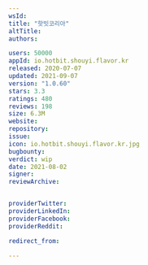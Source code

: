 ```yaml
---
wsId: 
title: "핫빗코리아"
altTitle: 
authors:

users: 50000
appId: io.hotbit.shouyi.flavor.kr
released: 2020-07-07
updated: 2021-09-07
version: "1.0.60"
stars: 3.3
ratings: 480
reviews: 198
size: 6.3M
website: 
repository: 
issue: 
icon: io.hotbit.shouyi.flavor.kr.jpg
bugbounty: 
verdict: wip
date: 2021-08-02
signer: 
reviewArchive:


providerTwitter: 
providerLinkedIn: 
providerFacebook: 
providerReddit: 

redirect_from:

---
```



